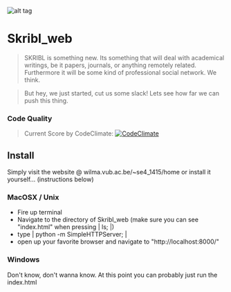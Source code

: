 ![alt tag](https://dl.dropboxusercontent.com/u/7276586/logo.gif)

Skribl_web
==========

> SKRIBL is something new. Its something that will deal with academical writings, be it papers, journals, or anything remotely related. Furthermore it will be some kind of professional social network. We think.

> But hey, we just started, cut us some slack! Lets see how far we can push this thing.

### Code Quality

> Current Score by CodeClimate:  [![CodeClimate](https://codeclimate.com/github/SKRIBLDEV/Skribl_web/badges/gpa.svg)](https://codeclimate.com/github/SKRIBLDEV/Skribl_web)

## Install

Simply visit the website @ wilma.vub.ac.be/~se4_1415/home
or install it yourself... (instructions below)

### MacOSX / Unix
- Fire up terminal
- Navigate to the directory of Skribl_web (make sure you can see "index.html" when pressing | ls; |)
- type | python -m SimpleHTTPServer; |
- open up your favorite browser and navigate to "http://localhost:8000/"

### Windows
Don't know, don't wanna know. At this point you can probably just run the index.html
